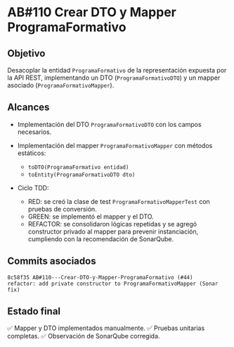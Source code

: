 # AB#110 Crear DTO y Mapper ProgramaFormativo

## Objetivo

Desacoplar la entidad `ProgramaFormativo` de la representación expuesta por la API REST, implementando un DTO (`ProgramaFormativoDTO`) y un mapper asociado (`ProgramaFormativoMapper`).

## Alcances

* Implementación del DTO `ProgramaFormativoDTO` con los campos necesarios.
* Implementación del mapper `ProgramaFormativoMapper` con métodos estáticos:

  * `toDTO(ProgramaFormativo entidad)`
  * `toEntity(ProgramaFormativoDTO dto)`
* Ciclo TDD:

  * RED: se creó la clase de test `ProgramaFormativoMapperTest` con pruebas de conversión.
  * GREEN: se implementó el mapper y el DTO.
  * REFACTOR: se consolidaron lógicas repetidas y se agregó constructor privado al mapper para prevenir instanciación, cumpliendo con la recomendación de SonarQube.

## Commits asociados

```
8c58f35 AB#110---Crear-DTO-y-Mapper-ProgramaFormativo (#44)
refactor: add private constructor to ProgramaFormativoMapper (Sonar fix)
```

## Estado final

✅ Mapper y DTO implementados manualmente. ✅ Pruebas unitarias completas. ✅ Observación de SonarQube corregida.
